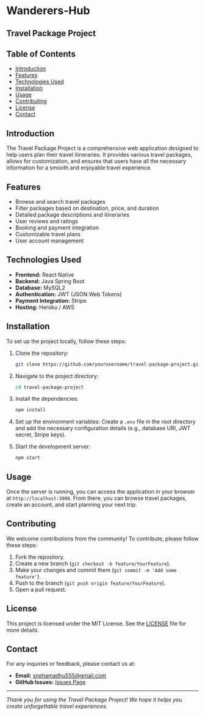 # Wanderers-Hub

## Travel Package Project

## Table of Contents
- [Introduction](#introduction)
- [Features](#features)
- [Technologies Used](#technologies-used)
- [Installation](#installation)
- [Usage](#usage)
- [Contributing](#contributing)
- [License](#license)
- [Contact](#contact)

## Introduction
The Travel Package Project is a comprehensive web application designed to help users plan their travel itineraries. It provides various travel packages, allows for customization, and ensures that users have all the necessary information for a smooth and enjoyable travel experience.

## Features
- Browse and search travel packages
- Filter packages based on destination, price, and duration
- Detailed package descriptions and itineraries
- User reviews and ratings
- Booking and payment integration
- Customizable travel plans
- User account management

## Technologies Used
- **Frontend:** React Native
- **Backend:** Java Spring Boot
- **Database:** MySQL2
- **Authentication:** JWT (JSON Web Tokens)
- **Payment Integration:** Stripe
- **Hosting:** Heroku / AWS

## Installation
To set up the project locally, follow these steps:

1. Clone the repository:
    ```bash
    git clone https://github.com/yourusername/travel-package-project.git
    ```

2. Navigate to the project directory:
    ```bash
    cd travel-package-project
    ```

3. Install the dependencies:
    ```bash
    npm install
    ```

4. Set up the environment variables:
    Create a `.env` file in the root directory and add the necessary configuration details (e.g., database URI, JWT secret, Stripe keys).

5. Start the development server:
    ```bash
    npm start
    ```

## Usage
Once the server is running, you can access the application in your browser at `http://localhost:3000`. From there, you can browse travel packages, create an account, and start planning your next trip.

## Contributing
We welcome contributions from the community! To contribute, please follow these steps:

1. Fork the repository.
2. Create a new branch (`git checkout -b feature/YourFeature`).
3. Make your changes and commit them (`git commit -m 'Add some feature'`).
4. Push to the branch (`git push origin feature/YourFeature`).
5. Open a pull request.

## License
This project is licensed under the MIT License. See the [LICENSE](LICENSE) file for more details.

## Contact
For any inquiries or feedback, please contact us at:
- **Email:** snehamadhu555@gmail.com
- **GitHub Issues:** [Issues Page](https://github.com/yourusername/travel-package-project/issues)

---

*Thank you for using the Travel Package Project! We hope it helps you create unforgettable travel experiences.*

